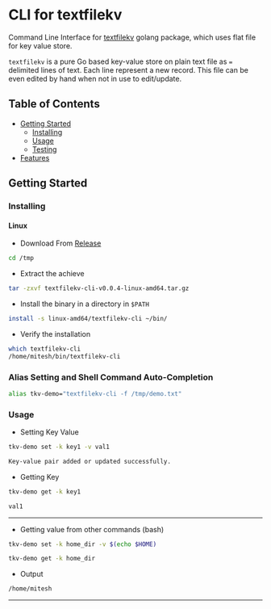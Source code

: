 # CLI for textfilekv

Command Line Interface for [textfilekv](https://pkg.go.dev/github.com/miteshbsjat/textfilekv) golang package,
which uses flat file for key value store.

`textfilekv` is a pure Go based key-value store on plain text file as `=` delimited lines of text.
Each line represent a new record. This file can be even edited by hand when not in use to edit/update.

## Table of Contents

- [Getting Started](#getting-started)
  - [Installing](#installing)
  - [Usage](#usage)
  - [Testing](#testing)
- [Features](#features)

## Getting Started

### Installing

#### Linux
* Download From [Release](https://github.com/miteshbsjat/textfilekv-cli/releases)
```bash
cd /tmp
```
* Extract the achieve
```bash
tar -zxvf textfilekv-cli-v0.0.4-linux-amd64.tar.gz 
```

* Install the binary in a directory in `$PATH`
```bash
install -s linux-amd64/textfilekv-cli ~/bin/
```

* Verify the installation
```bash
which textfilekv-cli 
/home/mitesh/bin/textfilekv-cli
```


### Alias Setting and Shell Command Auto-Completion 
```bash
alias tkv-demo="textfilekv-cli -f /tmp/demo.txt"
```

### Usage

* Setting Key Value
```bash
tkv-demo set -k key1 -v val1
```

```bash
Key-value pair added or updated successfully.
```

* Getting Key
```bash
tkv-demo get -k key1
```

```bash
val1
```

----

* Getting value from other commands (bash)
```bash
tkv-demo set -k home_dir -v $(echo $HOME)
```
```bash
tkv-demo get -k home_dir 
```
* Output
```bash
/home/mitesh
```
 ----
